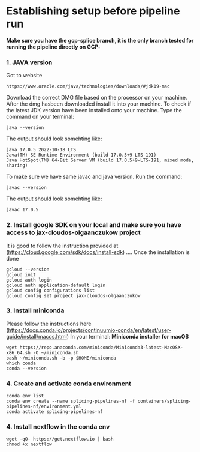 # Establishing setup before pipeline run

**Make sure you have the gcp-splice branch, it is the only branch tested for running the pipeline directly on GCP:**

### 1. JAVA version
Got to website  
```
https://www.oracle.com/java/technologies/downloads/#jdk19-mac
```
Download the correct DMG file based on the processor on your machine. After the dmg hasbeen downloaded install it into your machine. To check if the latest JDK version have been installed onto your machine. Type the command on your terminal:
```
java --version
```
The output should look somehting like:
```
java 17.0.5 2022-10-18 LTS
Java(TM) SE Runtime Environment (build 17.0.5+9-LTS-191)
Java HotSpot(TM) 64-Bit Server VM (build 17.0.5+9-LTS-191, mixed mode, sharing)
```

To make sure we have same javac and java version. Run the command:
```
javac --version
```
The output should look somehting like:
```
javac 17.0.5
```

### 2. Install google SDK on your local and make sure you have access to jax-cloudos-olgaanczukow project
It is good to follow the instruction provided at (https://cloud.google.com/sdk/docs/install-sdk) .... Once the installation is done
```
gcloud --version
gcloud init
gcloud auth login
gcloud auth application-default login
gcloud config configurations list
gcloud config set project jax-cloudos-olgaanczukow
```

### 3. Install miniconda
Please follow the instructions here (https://docs.conda.io/projects/continuumio-conda/en/latest/user-guide/install/macos.html)
In your terminal:
**Miniconda installer for macOS**
```
wget https://repo.anaconda.com/miniconda/Miniconda3-latest-MacOSX-x86_64.sh -O ~/miniconda.sh
bash ~/miniconda.sh -b -p $HOME/miniconda
which conda
conda --version
```
### 4. Create and activate conda environment
```
conda env list
conda env create --name splicing-pipelines-nf -f containers/splicing-pipelines-nf/environment.yml
conda activate splicing-pipelines-nf
```
### 4. Install nextflow in the conda env
```
wget -qO- https://get.nextflow.io | bash
chmod +x nextflow
```
